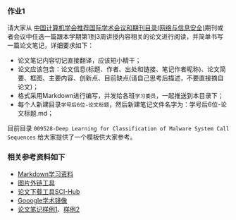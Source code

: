 ### 作业1

请大家从
[中国计算机学会推荐国际学术会议和期刊目录(网络与信息安全)](https://www.ccf.org.cn/ccf/contentcore/resource/download?ID=99185)期刊或者会议中任选一篇跟本学期第1到3周讲授内容相关的论文进行阅读，并简单书写一篇论文笔记，详细要求如下：

-   论文笔记内容切记直接翻译，应该短小精干；
-   论文应该包含：论文信息(标题、作者、出处和链接、笔记作者昵称)、论文简要、框图、主要内容、创新点、目前缺点(请自己思考后描述，不要直接摘自论文)；
-   格式采用Markdown进行编写，并发给各班`学习委员`，一起推送到本目录下；
-   每个人新建目录`学号后6位-论文标题`，然后新建笔记文件名字为：学号后6位-论文标题.md；

目前目录
`009528-Deep Learning for Classification of Malware System Call Sequences`
给大家提供了一个模板供大家参考。

### 相关参考资料如下

-   [Markdown学习资料](https://www.appinn.com/markdown/)
-   [图片外链工具](https://www.superbed.cn/)
-   [论文下载工具SCI-Hub](https://sci-hub.tw/)
-   [Gooogle学术镜像](https://ac.scmor.com/)
-   [论文笔记样例1](https://securitygossip.com/blog/archives/)、[样例2](http://www.arkteam.net/?cat=31)

